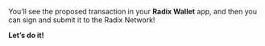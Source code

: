 You’ll see the proposed transaction in your **Radix Wallet** app, and then you can sign and submit it to the Radix Network!

**Let’s do it!**
